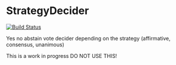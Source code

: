 StrategyDecider
===============
[![Build Status](https://travis-ci.org/Miliooo/StrategyDecider.svg?branch=master)](https://travis-ci.org/Miliooo/StrategyDecider)

Yes no abstain vote decider depending on the strategy (affirmative, consensus, unanimous)

This is a work in progress DO NOT USE THIS!
